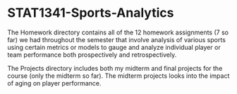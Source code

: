 # STAT1341-Sports-Analytics
The Homework directory contains all of the 12 homework assignments (7 so far) we had throughout the semester that involve analysis of various sports using certain metrics or models to gauge and analyze individual player or team performance both prospectively and retrospectively.

The Projects directory includes both my midterm and final projects for the course (only the midterm so far). The midterm projects looks into the impact of aging on player performance. 
